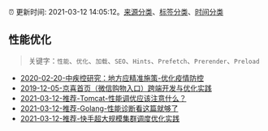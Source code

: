 :alarm_clock: 更新时间: 2021-03-12 14:05:12。[来源分类](../README.md)、[标签分类](../TAGS.md)、[时间分类](../TIMELINE.md)

## 性能优化


> 关键字：`性能`、`优化`、`加载`、`SEO`、`Hints`、`Prefetch`、`Prerender`、`Preload`



- [2020-02-20-中疾控研究：地方应精准施策-优化疫情防控](http://m.china.caixin.com/m/2020-02-20/101518002.html) 
- [2019-12-05-京喜首页（微信购物入口）跨端开发与优化实践](https://juejin.im/post/5de66e916fb9a015fd699b46) 
- [2021-03-12-推荐-Tomcat-性能调优应该注意什么？](https://toutiao.io/k/kldrkzc) 
- [2021-03-12-推荐-Golang-性能诊断看这篇就够了](https://toutiao.io/k/3loin1u) 
- [2021-03-12-推荐-快手超大规模集群调度优化实践](https://toutiao.io/k/671eano) 